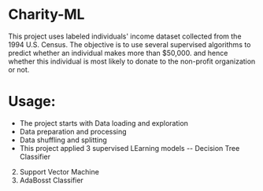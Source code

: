 # Charity-ML
This project uses labeled individuals' income dataset collected from the 1994 U.S. Census. The objective is to use several supervised algorithms to predict whether an individual makes more than $50,000. and hence whether this individual is most likely to donate to the non-profit organization or not.

# Usage:
- The project starts with Data loading and exploration
- Data preparation and processing
- Data shuffling and splitting
- This project applied 3 supervised LEarning models
-- Decision Tree Classifier
2. Support Vector Machine
3. AdaBosst Classifier
